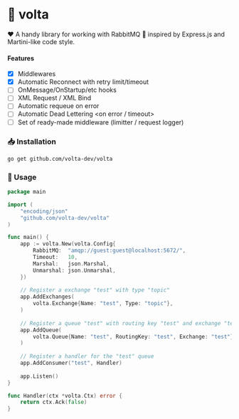 # 🐰 volta
❤️ A handy library for working with RabbitMQ 🐰 inspired by Express.js and Martini-like code style.

#### Features
- [x] Middlewares
- [x] Automatic Reconnect with retry limit/timeout
- [ ] OnMessage/OnStartup/etc hooks
- [ ] XML Request / XML Bind
- [ ] Automatic requeue on error
- [ ] Automatic Dead Lettering <on error / timeout>
- [ ] Set of ready-made middleware (limitter / request logger)

### 📥 Installation
```bash
go get github.com/volta-dev/volta
```

### 👷 Usage
```go
package main

import (
    "encoding/json"
    "github.com/volta-dev/volta"
)

func main() {
    app := volta.New(volta.Config{
        RabbitMQ:  "amqp://guest:guest@localhost:5672/",
        Timeout:   10,
        Marshal:   json.Marshal,
        Unmarshal: json.Unmarshal,
    })
    
    // Register a exchange "test" with type "topic"
    app.AddExchanges(
        volta.Exchange{Name: "test", Type: "topic"},
    )
    
    // Register a queue "test" with routing key "test" and exchange "test"
    app.AddQueue(
        volta.Queue{Name: "test", RoutingKey: "test", Exchange: "test"},
    )
    
    // Register a handler for the "test" queue
    app.AddConsumer("test", Handler)
    
    app.Listen()
}

func Handler(ctx *volta.Ctx) error {
    return ctx.Ack(false)
}

```
